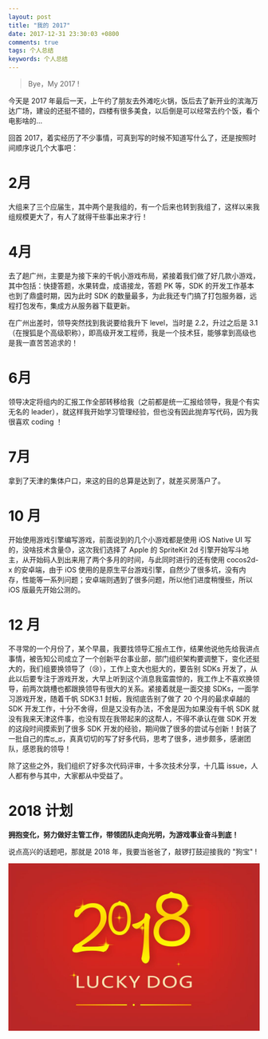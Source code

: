 ```yaml
---
layout: post
title: "我的 2017"
date: 2017-12-31 23:30:03 +0800
comments: true
tags: 个人总结
keywords: 个人总结
---
```


> Bye，My 2017 ! 

今天是 2017 年最后一天，上午约了朋友去外滩吃火锅，饭后去了新开业的滨海万达广场，建设的还挺不错的，四楼有很多美食，以后倒是可以经常去约个饭，看个电影啥的...

回首 2017，着实经历了不少事情，可真到写的时候不知道写什么了，还是按照时间顺序说几个大事吧：

# 2月

大组来了三个应届生，其中两个是我组的，有一个后来也转到我组了，这样以来我组规模更大了，有人了就得干些事出来才行！

# 4月

去了趟广州，主要是为接下来的千帆小游戏布局，紧接着我们做了好几款小游戏，其中包括：快捷答题，水果转盘，成语接龙，答题 PK 等，SDK 的开发工作基本也到了鼎盛时期，因为此时 SDK 的数量最多，为此我还专门搞了打包服务器，远程打包发布，集成方从服务器下载更新。

在广州出差时，领导突然找到我说要给我升下 level，当时是 2.2，升过之后是 3.1（在搜狐是个高级职称），即高级开发工程师，我是一个技术狂，能够拿到高级也是我一直苦苦追求的！

# 6月

领导决定将组内的汇报工作全部转移给我（之前都是统一汇报给领导，我是个有实无名的 leader），就这样我开始学习管理经验，但也没有因此抛弃写代码，因为我很喜欢 coding ！

# 7月

拿到了天津的集体户口，来这的目的总算是达到了，就差买房落户了。

# 10 月

开始使用游戏引擎编写游戏，前面说到的几个小游戏都是使用 iOS Native UI 写的，没啥技术含量😓，这次我们选择了 Apple 的 SpriteKit 2d 引擎开始写斗地主，从开始码人到出来用了两个多月的时间，与此同时进行的还有使用 cocos2d-x 的安卓端，由于 iOS 使用的是原生平台游戏引擎，自然少了很多坑，没有内存，性能等一系列问题；安卓端则遇到了很多问题，所以他们进度稍慢些，所以 iOS 版最先开始公测的。

# 12 月

不寻常的一个月份了，某个早晨，我要找领导汇报点工作，结果他说他先给我讲点事情，被告知公司成立了一个创新平台事业部，部门组织架构要调整下，变化还挺大的，我们组要换领导了（😢），工作上变大也挺大的，要告别 SDKs 开发了，从此以后要专注于游戏开发，大早上听到这个消息我蛮震惊的，我工作上不喜欢换领导，前两次跳槽也都跟换领导有很大的关系。紧接着就是一面交接 SDKs，一面学习游戏开发，随着千帆 SDK3.1 封板，我彻底告别了做了 20 个月的最求卓越的 SDK 开发工作，十分不舍得，但是又没有办法，不舍是因为如果没有千帆 SDK 就没有我来天津这件事，也没有现在我带起来的这帮人，不得不承认在做 SDK 开发的这段时间摸索到了很多 SDK 开发的经验，期间做了很多的尝试与创新！封装了一批自己的库ಥ_ಥ，真真切切的写了好多代码，思考了很多，进步颇多，感谢团队，感恩我的领导！

除了这些之外，我们组织了好多次代码评审，十多次技术分享，十几篇 issue，人人都有参与其中，大家都从中受益了。

# 2018 计划

**拥抱变化，努力做好主管工作，带领团队走向光明，为游戏事业奋斗到底！**

说点高兴的话题吧，那就是 2018 年，我要当爸爸了，敲锣打鼓迎接我的 "狗宝" !

![](/images/201712/2018.jpeg)